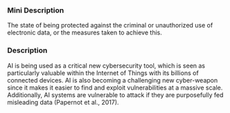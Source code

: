 ### Mini Description

The state of being protected against the criminal or unauthorized use of electronic data, or the measures taken to achieve this.

### Description

AI is being used as a critical new cybersecurity tool, which is seen as particularly valuable within the Internet of Things with its billions of connected devices. AI is also becoming a challenging new cyber-weapon since it makes it easier to find and exploit vulnerabilities at a massive scale. Additionally, AI systems are vulnerable to attack if they are purposefully fed misleading data (Papernot et al., 2017).
